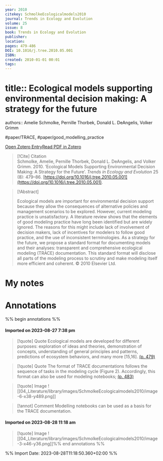 ```yaml
---
year: 2010
citekey: SchmolkeEcologicalmodels2010
journal: Trends in Ecology and Evolution
volume: 25
issue: 8 
book: Trends in Ecology and Evolution
publisher: 
location: 
pages: 479-486
DOI: 10.1016/j.tree.2010.05.001
ISBN: 
created: 2010-01-01 00:01
tags: 
---
```

# title:: Ecological models supporting environmental decision making: A strategy for the future
authors:: Amelie Schmolke, Pernille Thorbek, Donald L. DeAngelis, Volker Grimm

#paper/TRACE, #paper/good_modelling_practice

[Open Zotero Entry](zotero://open-pdf/library/items/AHNY9GZV)[Read PDF in Zotero](zotero://open-pdf/library/items/WCW8QXGA)

> [!Cite] Citation  
> Schmolke, Amelie, Pernille Thorbek, Donald L. DeAngelis, and Volker Grimm. 2010. ‘Ecological Models Supporting Environmental Decision Making: A Strategy for the Future’. _Trends in Ecology and Evolution_ 25 (8): 479–86. [https://doi.org/10.1016/j.tree.2010.05.001](https://doi.org/10.1016/j.tree.2010.05.001).  

> [!Abstract]  
>  
> Ecological models are important for environmental decision support because they allow the consequences of alternative policies and management scenarios to be explored. However, current modeling practice is unsatisfactory. A literature review shows that the elements of good modeling practice have long been identified but are widely ignored. The reasons for this might include lack of involvement of decision makers, lack of incentives for modelers to follow good practice, and the use of inconsistent terminologies. As a strategy for the future, we propose a standard format for documenting models and their analyses: transparent and comprehensive ecological modeling (TRACE) documentation. This standard format will disclose all parts of the modeling process to scrutiny and make modeling itself more efficient and coherent. © 2010 Elsevier Ltd.
>> 

# My notes
  
# Annotations
%% begin annotations %%
#### Imported on 2023-08-27 7:38 pm

>[!quote] Quote
Ecological models are developed for different purposes: exploration of ideas and theories, demonstration of concepts, understanding of general principles and patterns, predictions of ecosystem behaviors, and many more [15,16]. [(p. 479)](zotero://open-pdf/library/items/WCW8QXGA?page=479&annotation=5IGMEA4Q)

>[!quote] Quote
The format of TRACE documentations follows the sequence of tasks in the modeling cycle (Figure 2). Accordingly, this format can also be used for modeling notebooks; [(p. 483)](zotero://open-pdf/library/items/WCW8QXGA?page=483&annotation=4PISFUYT)

>[!quote] Image
![[04_Literature/library/images/SchmolkeEcologicalmodels2010/image-6-x38-y489.png]]

>[!annot] Comment
>Modelling notebooks can be used as a basis for the TRACE documentation.
#### Imported on 2023-08-28 11:18 am


>[!quote] Image
![[04_Literature/library/images/SchmolkeEcologicalmodels2010/image-3-x46-y36.png]]%% end annotations %%

%% Import Date: 2023-08-28T11:18:50.360+02:00 %%
